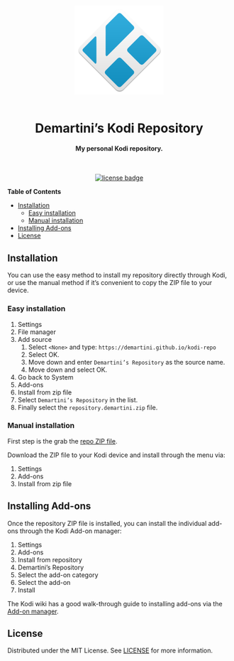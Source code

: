 <div align="center">
  <br>
  <img src="./.github/assets/kodi.png" alt="Logo" width="200">
  <br><br>

  <h1>Demartini’s Kodi Repository</h1>
  <h4>My personal Kodi repository.</h4>
  <br>

[![license badge][]][license]
</div>

**Table of Contents**
- [Installation](#installation)
  - [Easy installation](#easy-installation)
  - [Manual installation](#manual-installation)
- [Installing Add-ons](#installing-add-ons)
- [License](#license)

## Installation

You can use the easy method to install my repository directly through Kodi, or use the manual method if it’s convenient to copy the ZIP file to your device.

### Easy installation

1. Settings
2. File manager
3. Add source
   1. Select `<None>` and type: `https://demartini.github.io/kodi-repo`
   2. Select OK.
   3. Move down and enter `Demartini’s Repository` as the source name.
   4. Move down and select OK.
4. Go back to System
5. Add-ons
6. Install from zip file
7. Select `Demartini’s Repository` in the list.
8. Finally select the `repository.demartini.zip` file.

### Manual installation

First step is the grab the [repo ZIP file][].

Download the ZIP file to your Kodi device and install through the menu via:

1. Settings
2. Add-ons
3. Install from zip file

## Installing Add-ons

Once the repository ZIP file is installed, you can install the individual add-ons through the Kodi Add-on manager:

1. Settings
2. Add-ons
3. Install from repository
4. Demartini’s Repository
5. Select the add-on category
6. Select the add-on
7. Install

The Kodi wiki has a good walk-through guide to installing add-ons via the [Add-on manager][].

## License

Distributed under the MIT License. See [LICENSE][] for more information.

[repo zip file]: https://raw.githubusercontent.com/demartini/kodi-repo/main/zips/repository.demartini/repository.demartini-1.0.0.zip
[add-on manager]: https://kodi.wiki/view/Add-on_manager
[license badge]: https://img.shields.io/github/license/demartini/kodi-repo?colorA=252525&colorB=53AF47&style=for-the-badge
[license]: LICENSE
